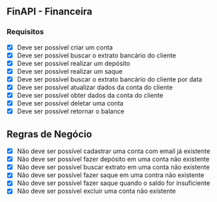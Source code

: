 ## FinAPI - Financeira

### Requisitos

- [x] Deve ser possível criar um conta
- [x] Deve ser possível buscar o extrato bancário do cliente
- [x] Deve ser possível realizar um depósito
- [x] Deve ser possível realizar um saque
- [x] Deve ser possível buscar o extrato bancário do cliente por data
- [x] Deve ser possível atualizar dados da conta do cliente
- [x] Deve ser possível obter dados da conta do cliente
- [x] Deve ser possível deletar uma conta
- [x] Deve ser possível retornar o balance

## Regras de Negócio

- [x] Não deve ser possível cadastrar uma conta com email já existente
- [x] Não deve ser possível fazer depósito em uma conta não existente
- [x] Não deve ser possível buscar extrato em uma conta não existente
- [x] Não deve ser possível fazer saque em uma contra não existente
- [x] Não deve ser possível fazer saque quando o saldo for insuficiente
- [x] Não deve ser possível excluir uma conta não existente

